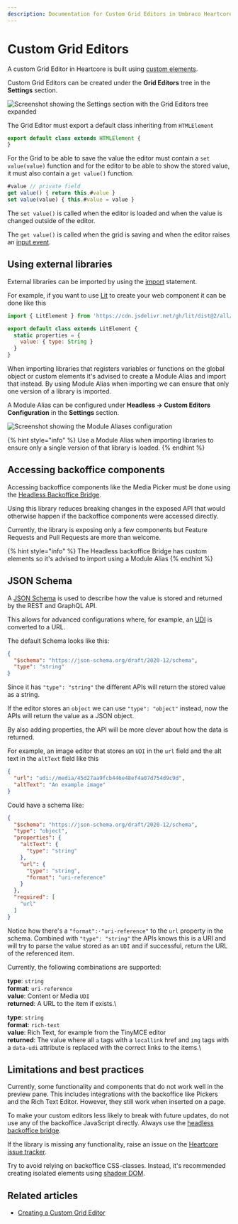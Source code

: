 ```yaml
---
description: Documentation for Custom Grid Editors in Umbraco Heartcore
---
```


# Custom Grid Editors

A custom Grid Editor in Heartcore is built using [custom elements](https://developer.mozilla.org/en-US/docs/Web/Web\_Components/Using\_custom\_elements).

Custom Grid Editors can be created under the **Grid Editors** tree in the **Settings** section.

![Screenshot showing the Settings section with the Grid Editors tree expanded](images/settings-grid-editors.png)

The Grid Editor must export a default class inheriting from `HTMLElement`

```javascript
export default class extends HTMLElement {
}
```

For the Grid to be able to save the value the editor must contain a `set value(value)` function and for the editor to be able to show the stored value, it must also contain a `get value()` function.

```javascript
#value // private field
get value() { return this.#value }
set value(value) { this.#value = value }
```

The `set value()` is called when the editor is loaded and when the value is changed outside of the editor.

The `get value()` is called when the grid is saving and when the editor raises an [input event](https://developer.mozilla.org/en-US/docs/Web/API/HTMLElement/input\_event).

## Using external libraries

External libraries can be imported by using the [import](https://developer.mozilla.org/en-US/docs/Web/JavaScript/Reference/Statements/import) statement.

For example, if you want to use [Lit](https://lit.dev/) to create your web component it can be done like this

```javascript
import { LitElement } from 'https://cdn.jsdelivr.net/gh/lit/dist@2/all/lit-all.min.js'

export default class extends LitElement {
  static properties = {
    value: { type: String }
  }
}
```

When importing libraries that registers variables or functions on the global object or custom elements it's advised to create a Module Alias and import that instead. By using Module Alias when importing we can ensure that only one version of a library is imported.

A Module Alias can be configured under **Headless -> Custom Editors Configuration** in the **Settings** section.

![Screenshot showing the Module Aliases configuration](images/module-aliases.png)

{% hint style="info" %}
Use a Module Alias when importing libraries to ensure only a single version of that library is loaded.
{% endhint %}

## Accessing backoffice components

Accessing backoffice components like the Media Picker must be done using the [Headless Backoffice Bridge](https://github.com/umbraco/Umbraco.Headless.Backoffice.Bridge).

Using this library reduces breaking changes in the exposed API that would otherwise happen if the backoffice components were accessed directly.

Currently, the library is exposing only a few components but Feature Requests and Pull Requests are more than welcome.

{% hint style="info" %}
The Headless backoffice Bridge has custom elements so it's advised to import using a Module Alias
{% endhint %}

## JSON Schema

A [JSON Schema](https://json-schema.org/) is used to describe how the value is stored and returned by the REST and GraphQL API.

This allows for advanced configurations where, for example, an [UDI](../../umbraco-cms/reference/querying/udi-identifiers.md) is converted to a URL.

The default Schema looks like this:

```json
{
  "$schema": "https://json-schema.org/draft/2020-12/schema",
  "type": "string"
}
```

Since it has `"type": "string"` the different APIs will return the stored value as a string.

If the editor stores an `object` we can use `"type": "object"` instead, now the APIs will return the value as a JSON object.

By also adding properties, the API will be more clever about how the data is returned.

For example, an image editor that stores an `UDI` in the `url` field and the alt text in the `altText` field like this

```json
{
  "url": "udi://media/45d27aa9fcb446e48ef4a07d754d9c9d",
  "altText": "An example image"
}
```

Could have a schema like:

```json
{
  "$schema": "https://json-schema.org/draft/2020-12/schema",
  "type": "object",
  "properties": {
    "altText": {
      "type": "string"
    },
    "url": {
      "type": "string",
      "format": "uri-reference"
    }
  },
  "required": [
    "url"
  ]
}
```

Notice how there's a `"format":·"uri-reference"` to the `url` property in the schema. Combined with `"type": "string"` the APIs knows this is a URI and will try to parse the value stored as an `UDI` and if successful, return the URL of the referenced item.

Currently, the following combinations are supported:

**type**: `string`\
**format**: `uri-reference`\
**value**: Content or Media `UDI`\
**returned**: A URL to the item if exists.\\

**type**: `string`\
**format**: `rich-text`\
**value**: Rich Text, for example from the TinyMCE editor\
**returned**: The value where all `a` tags with a `locallink` href and `img` tags with a `data-udi` attribute is replaced with the correct links to the items.\\

## Limitations and best practices

Currently, some functionality and components that do not work well in the preview pane. This includes integrations with the backoffice like Pickers and the Rich Text Editor. However, they still work when inserted on a page.

To make your custom editors less likely to break with future updates, do not use any of the backoffice JavaScript directly. Always use the [headless backoffice bridge](https://github.com/umbraco/Umbraco.Headless.Backoffice.Bridge).

If the library is missing any functionality, raise an issue on the [Heartcore issue tracker](https://github.com/umbraco/Umbraco.Heartcore.Issues/issues).

Try to avoid relying on backoffice CSS-classes. Instead, it's recommended creating isolated elements using [shadow DOM](https://developer.mozilla.org/en-US/docs/Web/Web\_Components/Using\_shadow\_DOM).

## Related articles

* [Creating a Custom Grid Editor](../tutorials/creating-a-custom-grid-editor.md)
